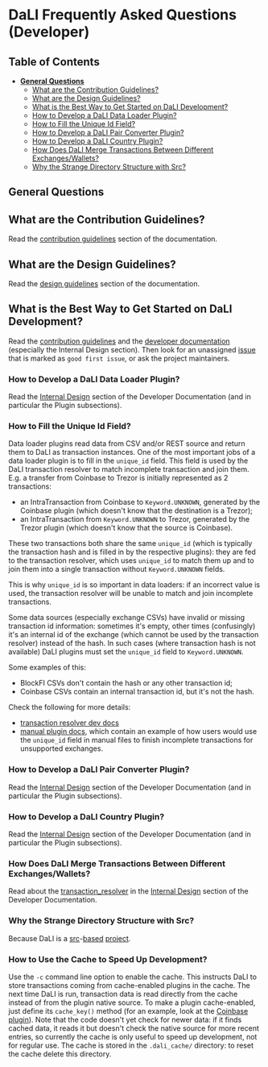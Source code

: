 <!--- Copyright 2022 eprbell --->

<!--- Licensed under the Apache License, Version 2.0 (the "License"); --->
<!--- you may not use this file except in compliance with the License. --->
<!--- You may obtain a copy of the License at --->

<!---     http://www.apache.org/licenses/LICENSE-2.0 --->

<!--- Unless required by applicable law or agreed to in writing, software --->
<!--- distributed under the License is distributed on an "AS IS" BASIS, --->
<!--- WITHOUT WARRANTIES OR CONDITIONS OF ANY KIND, either express or implied. --->
<!--- See the License for the specific language governing permissions and --->
<!--- limitations under the License. --->

# DaLI Frequently Asked Questions (Developer)

## Table of Contents
* **[General Questions](#general-questions)**
  * [What are the Contribution Guidelines?](#what-are-the-contribution-guidelines)
  * [What are the Design Guidelines?](#what-are-the-design-guidelines)
  * [What is the Best Way to Get Started on DaLI Development?](#what-is-the-best-way-to-get-started-on-dali-development)
  * [How to Develop a DaLI Data Loader Plugin?](#how-to-develop-a-dali-data-loader-plugin)
  * [How to Fill the Unique Id Field?](#how-to-fill-the-unique-id-field)
  * [How to Develop a DaLI Pair Converter Plugin?](#how-to-develop-a-dali-pair-converter-plugin)
  * [How to Develop a DaLI Country Plugin?](#how-to-develop-a-dali-country-plugin)
  * [How Does DaLI Merge Transactions Between Different Exchanges/Wallets?](#how-does-dali-merge-transactions-between-different-exchangeswallets)
  * [Why the Strange Directory Structure with Src?](#why-the-strange-directory-structure-with-src)

## General Questions

## What are the Contribution Guidelines?
Read the [contribution guidelines](../CONTRIBUTING.md#contributing-to-the-repository) section of the documentation.

## What are the Design Guidelines?
Read the [design guidelines](../README.dev.md#design-guidelines) section of the documentation.

## What is the Best Way to Get Started on DaLI Development?
Read the [contribution guidelines](../CONTRIBUTING.md#contributing-to-the-repository) and the [developer documentation](../README.dev.md) (especially the Internal Design section). Then look for an unassigned [issue](https://github.com/eprbell/dali-rp2/issues) that is marked as `good first issue`, or ask the project maintainers.

### How to Develop a DaLI Data Loader Plugin?
Read the [Internal Design](../README.dev.md#internal-design) section of the Developer Documentation (and in particular the Plugin subsections).

### How to Fill the Unique Id Field?
Data loader plugins read data from CSV and/or REST source and return them to DaLI as transaction instances. One of the most important jobs of a data loader plugin is to fill in the `unique_id` field. This field is used by the DaLI transaction resolver to match incomplete transaction and join them. E.g. a transfer from Coinbase to Trezor is initially represented as 2 transactions:
* an IntraTransaction from Coinbase to `Keyword.UNKNOWN`, generated by the Coinbase plugin (which doesn't know that the destination is a Trezor);
* an IntraTransaction from `Keyword.UNKNOWN` to Trezor, generated by the Trezor plugin (which doesn't know that the source is Coinbase).

These two transactions both share the same `unique_id` (which is typically the transaction hash and is filled in by the respective plugins): they are fed to the transaction resolver, which uses `unique_id` to match them up and to join them into a single transaction without `Keyword.UNKNOWN` fields.

This is why `unique_id` is so important in data loaders: if an incorrect value is used, the transaction resolver will be unable to match and join incomplete transactions.

Some data sources (especially exchange CSVs) have invalid or missing transaction id information: sometimes it's empty, other times (confusingly) it's an internal id of the exchange (which cannot be used by the transaction resolver) instead of the hash. In such cases (where transaction hash is not available) DaLI plugins must set the `unique_id` field to `Keyword.UNKNOWN`.

Some examples of this:
* BlockFI CSVs don't contain the hash or any other transaction id;
* Coinbase CSVs contain an internal transaction id, but it's not the hash.

Check the following for more details:
*  [transaction resolver dev docs](https://github.com/eprbell/dali-rp2/blob/main/README.dev.md#the-transaction-resolver)
* [manual plugin docs](https://github.com/eprbell/dali-rp2/blob/main/docs/configuration_file.md#partial-transactions-and-transaction-resolution), which contain an example of how users would use the `unique_id` field in manual files to finish incomplete transactions for unsupported exchanges.

### How to Develop a DaLI Pair Converter Plugin?
Read the [Internal Design](../README.dev.md#internal-design) section of the Developer Documentation (and in particular the Plugin subsections).

### How to Develop a DaLI Country Plugin?
Read the [Internal Design](../README.dev.md#internal-design) section of the Developer Documentation (and in particular the Plugin subsections).

### How Does DaLI Merge Transactions Between Different Exchanges/Wallets?
Read about the [transaction_resolver](../src/dali/transaction_resolver.py) in the [Internal Design](../README.dev.md#the-transaction-resolver) section of the Developer Documentation.

### Why the Strange Directory Structure with Src?
Because DaLI is a [src](https://bskinn.github.io/My-How-Why-Pyproject-Src/)-[based](https://hynek.me/articles/testing-packaging/) [project](https://blog.ionelmc.ro/2014/05/25/python-packaging/).

### How to Use the Cache to Speed Up Development?
Use the `-c` command line option to enable the cache. This instructs DaLI to store transactions coming from cache-enabled plugins in the cache. The next time DaLI is run, transaction data is read directly from the cache instead of from the plugin native source. To make a plugin cache-enabled, just define its `cache_key()` method (for an example, look at the [Coinbase plugin](../src/dali/plugin/input/rest/coinbase.py)). Note that the code doesn't yet check for newer data: if it finds cached data, it reads it but doesn't check the native source for more recent entries, so currently the cache is only useful to speed up development, not for regular use. The cache is stored in the `.dali_cache/` directory: to reset the cache delete this directory.
